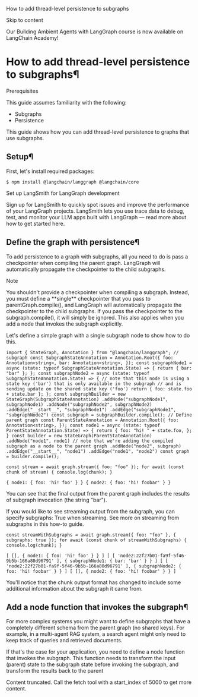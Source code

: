 How to add thread-level persistence to subgraphs

Skip to content

Our Building Ambient Agents with LangGraph course is now available on LangChain Academy!

# How to add thread-level persistence to subgraphs¶

Prerequisites

This guide assumes familiarity with the following:

* Subgraphs
* Persistence

This guide shows how you can add thread-level persistence to graphs that use subgraphs.

## Setup¶

First, let's install required packages:

```
$ npm install @langchain/langgraph @langchain/core
```

Set up LangSmith for LangGraph development

Sign up for LangSmith to quickly spot issues and improve the performance of your LangGraph projects. LangSmith lets you use trace data to debug, test, and monitor your LLM apps built with LangGraph — read more about how to get started here.

## Define the graph with persistence¶

To add persistence to a graph with subgraphs, all you need to do is pass a checkpointer when compiling the parent graph. LangGraph will automatically propagate the checkpointer to the child subgraphs.

Note

You shouldn't provide a checkpointer when compiling a subgraph. Instead, you must define a \*\*single\*\* checkpointer that you pass to parentGraph.compile(), and LangGraph will automatically propagate the checkpointer to the child subgraphs. If you pass the checkpointer to the subgraph.compile(), it will simply be ignored. This also applies when you add a node that invokes the subgraph explicitly.

Let's define a simple graph with a single subgraph node to show how to do this.

```
import { StateGraph, Annotation } from "@langchain/langgraph"; // subgraph const SubgraphStateAnnotation = Annotation.Root({ foo: Annotation<string>, bar: Annotation<string>, }); const subgraphNode1 = async (state: typeof SubgraphStateAnnotation.State) => { return { bar: "bar" }; }; const subgraphNode2 = async (state: typeof SubgraphStateAnnotation.State) => { // note that this node is using a state key ('bar') that is only available in the subgraph // and is sending update on the shared state key ('foo') return { foo: state.foo + state.bar }; }; const subgraphBuilder = new StateGraph(SubgraphStateAnnotation) .addNode("subgraphNode1", subgraphNode1) .addNode("subgraphNode2", subgraphNode2) .addEdge("__start__", "subgraphNode1") .addEdge("subgraphNode1", "subgraphNode2") const subgraph = subgraphBuilder.compile(); // Define parent graph const ParentStateAnnotation = Annotation.Root({ foo: Annotation<string>, }); const node1 = async (state: typeof ParentStateAnnotation.State) => { return { foo: "hi! " + state.foo, }; } const builder = new StateGraph(ParentStateAnnotation) .addNode("node1", node1) // note that we're adding the compiled subgraph as a node to the parent graph .addNode("node2", subgraph) .addEdge("__start__", "node1") .addEdge("node1", "node2") const graph = builder.compile();
```

```
const stream = await graph.stream({ foo: "foo" }); for await (const chunk of stream) { console.log(chunk); }
```

```
{ node1: { foo: 'hi! foo' } } { node2: { foo: 'hi! foobar' } }
```

You can see that the final output from the parent graph includes the results of subgraph invocation (the string "bar").

If you would like to see streaming output from the subgraph, you can specify subgraphs: True when streaming. See more on streaming from subgraphs in this how-to guide.

```
const streamWithSubgraphs = await graph.stream({ foo: "foo" }, { subgraphs: true }); for await (const chunk of streamWithSubgraphs) { console.log(chunk); }
```

```
[ [], { node1: { foo: 'hi! foo' } } ] [ [ 'node2:22f27b01-fa9f-5f46-9b5b-166a80d96791' ], { subgraphNode1: { bar: 'bar' } } ] [ [ 'node2:22f27b01-fa9f-5f46-9b5b-166a80d96791' ], { subgraphNode2: { foo: 'hi! foobar' } } ] [ [], { node2: { foo: 'hi! foobar' } } ]
```

You'll notice that the chunk output format has changed to include some additional information about the subgraph it came from.

## Add a node function that invokes the subgraph¶

For more complex systems you might want to define subgraphs that have a completely different schema from the parent graph (no shared keys). For example, in a multi-agent RAG system, a search agent might only need to keep track of queries and retrieved documents.

If that's the case for your application, you need to define a node function that invokes the subgraph. This function needs to transform the input (parent) state to the subgraph state before invoking the subgraph, and transform the results back to the parent

<error>Content truncated. Call the fetch tool with a start_index of 5000 to get more content.</error>